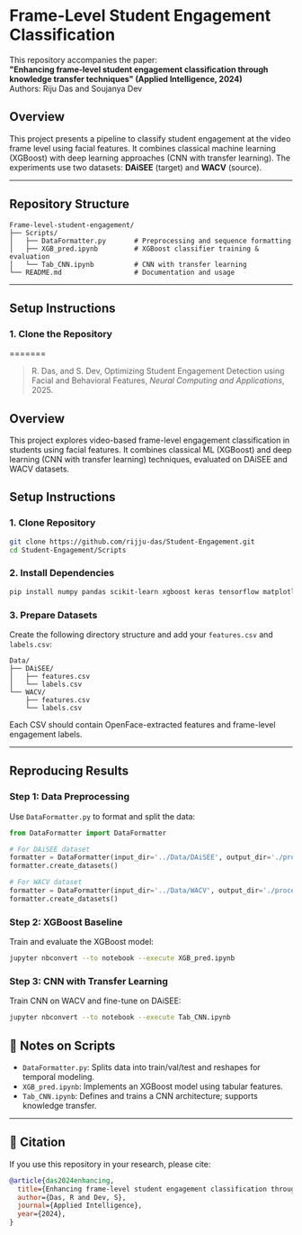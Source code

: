 # Frame-Level Student Engagement Classification

This repository accompanies the paper:  
**"Enhancing frame-level student engagement classification through knowledge transfer techniques" (Applied Intelligence, 2024)**  
Authors: Riju Das and Soujanya Dev


## Overview

This project presents a pipeline to classify student engagement at the video frame level using facial features. It combines classical machine learning (XGBoost) with deep learning approaches (CNN with transfer learning). The experiments use two datasets: **DAiSEE** (target) and **WACV** (source).

---

## Repository Structure

```
Frame-level-student-engagement/
├── Scripts/
│   ├── DataFormatter.py       # Preprocessing and sequence formatting
│   ├── XGB_pred.ipynb         # XGBoost classifier training & evaluation
│   └── Tab_CNN.ipynb          # CNN with transfer learning
└── README.md                  # Documentation and usage
```

---

## Setup Instructions

### 1. Clone the Repository

=======
> R. Das, and S. Dev, Optimizing Student Engagement Detection using Facial and Behavioral Features, *Neural Computing and Applications*, 2025.

## Overview

This project explores video-based frame-level engagement classification in students using facial features. It combines classical ML (XGBoost) and deep learning (CNN with transfer learning) techniques, evaluated on DAiSEE and WACV datasets.

## Setup Instructions

### 1. Clone Repository

```bash
git clone https://github.com/rijju-das/Student-Engagement.git
cd Student-Engagement/Scripts
```

### 2. Install Dependencies

```bash
pip install numpy pandas scikit-learn xgboost keras tensorflow matplotlib
```

### 3. Prepare Datasets

Create the following directory structure and add your `features.csv` and `labels.csv`:

```
Data/
├── DAiSEE/
│   ├── features.csv
│   └── labels.csv
└── WACV/
    ├── features.csv
    └── labels.csv
```

Each CSV should contain OpenFace-extracted features and frame-level engagement labels.

---

## Reproducing Results

### Step 1: Data Preprocessing

Use `DataFormatter.py` to format and split the data:

```python
from DataFormatter import DataFormatter

# For DAiSEE dataset
formatter = DataFormatter(input_dir='../Data/DAiSEE', output_dir='./processed/DAiSEE', seq_len=16)
formatter.create_datasets()

# For WACV dataset
formatter = DataFormatter(input_dir='../Data/WACV', output_dir='./processed/WACV', seq_len=16)
formatter.create_datasets()
```

### Step 2: XGBoost Baseline

Train and evaluate the XGBoost model:

```bash
jupyter nbconvert --to notebook --execute XGB_pred.ipynb
```

### Step 3: CNN with Transfer Learning

Train CNN on WACV and fine-tune on DAiSEE:

```bash
jupyter nbconvert --to notebook --execute Tab_CNN.ipynb
```


## 📌 Notes on Scripts

- `DataFormatter.py`: Splits data into train/val/test and reshapes for temporal modeling.
- `XGB_pred.ipynb`: Implements an XGBoost model using tabular features.
- `Tab_CNN.ipynb`: Defines and trains a CNN architecture; supports knowledge transfer.

---

## 📖 Citation

If you use this repository in your research, please cite:

```bibtex
@article{das2024enhancing,
  title={Enhancing frame-level student engagement classification through knowledge transfer techniques},
  author={Das, R and Dev, S},
  journal={Applied Intelligence},
  year={2024},
}
```

